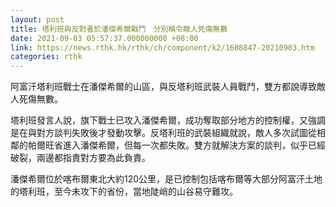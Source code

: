 ```yaml
---
layout: post
title: 塔利班與反對者於潘傑希爾戰鬥　分別稱令敵人死傷無數
date: 2021-09-03 05:57:37.000000000 +08:00
link: https://news.rthk.hk/rthk/ch/component/k2/1608847-20210903.htm
categories: rthk
---
```


阿富汗塔利班戰士在潘傑希爾的山區，與反塔利班武裝人員戰鬥，雙方都說導致敵人死傷無數。

塔利班發言人說，旗下戰士已攻入潘傑希爾，成功奪取部分地方的控制權，又強調是在與對方談判失敗後才發動攻擊。反塔利班的武裝組織就說，敵人多次試圖從相鄰的帕爾旺省進入潘傑希爾，但每一次都失敗。雙方就解決方案的談判，似乎已經破裂，兩邊都指責對方要為此負責。

潘傑希爾位於喀布爾東北大約120公里，是已控制包括喀布爾等大部分阿富汗土地的塔利班，至今未攻下的省份，當地陡峭的山谷易守難攻。
